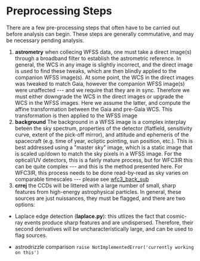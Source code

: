 # Preprocessing Steps
There are a few pre-processing steps that often have to be carried out before analysis can begin.  These steps are generally commutative, and may be necessary pending analysis.

1.  **astrometry** when collecing WFSS data, one must take a direct image(s) through a broadband filter to establish the astrometric reference.  In general, the WCS in any image is slightly incorrect, and the direct image is used to find these tweaks, which are then blindly applied to the companion WFSS image(s).  At some point, the WCS in the direct images was tweaked to match Gaia, however the companion WFSS image(s) were unaffected --- and we require that they are in sync.   Therefore we must either downgrade the WCS in the direct images or upgrade the WCS in the WFSS images.  Here we assume the latter, and compute the affine transformation between the Gaia and pre-Gaia WCS.  This transformation is then applied to the WFSS image
2.  **background** The background in a WFSS image is a complex interplay beteen the sky spectrum, properties of the detector (flatfield, sensitivity curve, extent of the pick-off mirror), and attitude and ephemeris of the spacecraft (e.g. time of year, ecliptic pointing, sun position, etc.).  This is best addressed using a "master sky" image, which is a static image that is scaled up/down to match the sky pixels in a WFSS image.  For the optical/UV detectors, this is a fairly mature process, but for WFC3IR this can be quite complex --- and this is the method presented here.  For WFC3IR, this process needs to be done read-by-read as sky varies on comparable timescales --- please see [wfc3\_back\_sub](https://github.com/NorPirzkal/WFC3_Back_Sub)
3.  **crrej** the CCDs will be littered with a large number of small, sharp features from high-energy astrophysical particles.  In general, these sources are just nuissances, they must be flagged, and there are two options:
   - Laplace edge detection (**laplace.py**): this utlizes the fact that cosmic-ray events produce sharp features and are undispersed.  Therefore, their second derivatives will be uncharacteristically large, and can be used to flag sources.  
   
   - astrodrizzle comparison ```raise NotImplementedError('currently working on this')```
 

